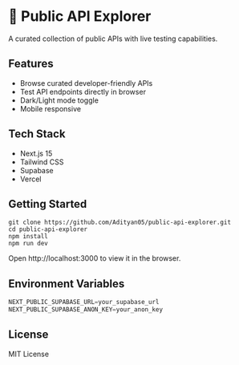 # 🚀 Public API Explorer

A curated collection of public APIs with live testing capabilities.

## Features

- Browse curated developer-friendly APIs
- Test API endpoints directly in browser
- Dark/Light mode toggle
- Mobile responsive

## Tech Stack

- Next.js 15
- Tailwind CSS
- Supabase
- Vercel

## Getting Started

```
git clone https://github.com/Adityan05/public-api-explorer.git
cd public-api-explorer
npm install
npm run dev
```

Open http://localhost:3000 to view it in the browser.

## Environment Variables

```js
NEXT_PUBLIC_SUPABASE_URL=your_supabase_url
NEXT_PUBLIC_SUPABASE_ANON_KEY=your_anon_key
```

## License

MIT License
